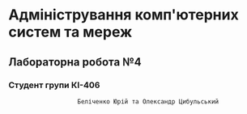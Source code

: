 <p align="center">

# Адміністрування комп'ютерних систем та мереж

## Лабораторна робота №4 

### Студент групи КІ-406    
                       Беліченко Юрій та Олександр Цибульський

</p>


